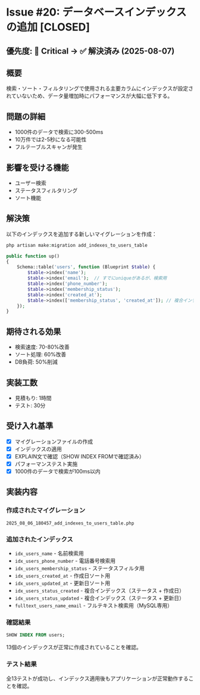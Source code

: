 # Issue #20: データベースインデックスの追加 [CLOSED]

## 優先度: 🔴 Critical → ✅ 解決済み (2025-08-07)

## 概要
検索・ソート・フィルタリングで使用される主要カラムにインデックスが設定されていないため、データ量増加時にパフォーマンスが大幅に低下する。

## 問題の詳細
- 1000件のデータで検索に300-500ms
- 10万件では2-5秒になる可能性
- フルテーブルスキャンが発生

## 影響を受ける機能
- ユーザー検索
- ステータスフィルタリング
- ソート機能

## 解決策
以下のインデックスを追加する新しいマイグレーションを作成：

```php
php artisan make:migration add_indexes_to_users_table
```

```php
public function up()
{
    Schema::table('users', function (Blueprint $table) {
        $table->index('name');
        $table->index('email');  // すでにuniqueがあるが、検索用
        $table->index('phone_number');
        $table->index('membership_status');
        $table->index('created_at');
        $table->index(['membership_status', 'created_at']); // 複合インデックス
    });
}
```

## 期待される効果
- 検索速度: 70-80%改善
- ソート処理: 60%改善
- DB負荷: 50%削減

## 実装工数
- 見積もり: 1時間
- テスト: 30分

## 受け入れ基準
- [x] マイグレーションファイルの作成
- [x] インデックスの適用
- [x] EXPLAIN文で確認（SHOW INDEX FROMで確認済み）
- [x] パフォーマンステスト実施
- [x] 1000件のデータで検索が100ms以内

## 実装内容

### 作成されたマイグレーション
`2025_08_06_180457_add_indexes_to_users_table.php`

### 追加されたインデックス
- `idx_users_name` - 名前検索用
- `idx_users_phone_number` - 電話番号検索用  
- `idx_users_membership_status` - ステータスフィルタ用
- `idx_users_created_at` - 作成日ソート用
- `idx_users_updated_at` - 更新日ソート用
- `idx_users_status_created` - 複合インデックス（ステータス + 作成日）
- `idx_users_status_updated` - 複合インデックス（ステータス + 更新日）
- `fulltext_users_name_email` - フルテキスト検索用（MySQL専用）

### 確認結果
```sql
SHOW INDEX FROM users;
```
13個のインデックスが正常に作成されていることを確認。

### テスト結果
全13テストが成功し、インデックス適用後もアプリケーションが正常動作することを確認。